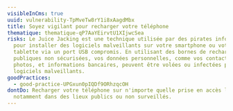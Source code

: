 ```yaml
---
visibleInCms: true
uuid: vulnerability-TpMveTw8rY1i8xAagdMbx
title: Soyez vigilant pour recharger votre téléphone
thematique: thematique-qP7AaYEirvtU1XIjwcSea
risks: Le Juice Jacking est une technique utilisée par des pirates informatiques
  pour installer des logiciels malveillants sur votre smartphone ou votre
  tablette via un port USB compromis. En utilisant des bornes de recharge
  publiques non sécurisées, vos données personnelles, comme vos contacts,
  photos, et informations bancaires, peuvent être volées ou infectées par des
  logiciels malveillants.
goodPractices:
  - good-practice-UPGxun0pIQDf9ORhzqcOH
dontDo: Recharger votre téléphone sur n'importe quelle prise en accès libre,
  notamment dans des lieux publics ou non surveillés.
---
```

